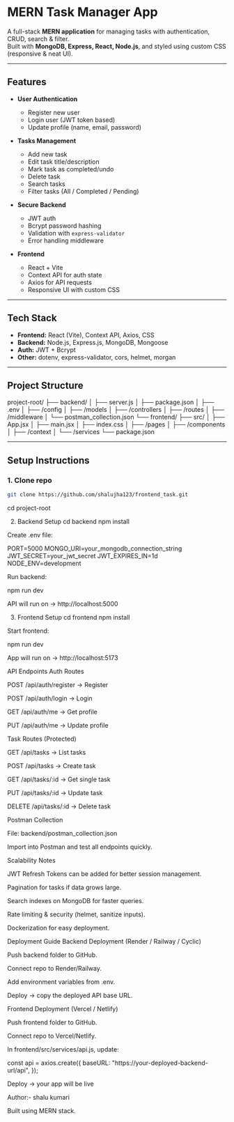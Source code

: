 # MERN Task Manager App

A full-stack **MERN application** for managing tasks with authentication, CRUD, search & filter.  
Built with **MongoDB, Express, React, Node.js**, and styled using custom CSS (responsive & neat UI).  

---

## Features

- **User Authentication**
  - Register new user
  - Login user (JWT token based)
  - Update profile (name, email, password)

- **Tasks Management**
  - Add new task
  - Edit task title/description
  - Mark task as completed/undo
  - Delete task
  - Search tasks
  - Filter tasks (All / Completed / Pending)

- **Secure Backend**
  - JWT auth
  - Bcrypt password hashing
  - Validation with `express-validator`
  - Error handling middleware

- **Frontend**
  - React + Vite
  - Context API for auth state
  - Axios for API requests
  - Responsive UI with custom CSS

---

## Tech Stack

- **Frontend:** React (Vite), Context API, Axios, CSS
- **Backend:** Node.js, Express.js, MongoDB, Mongoose
- **Auth:** JWT + Bcrypt
- **Other:** dotenv, express-validator, cors, helmet, morgan

---

## Project Structure

project-root/
├── backend/
│ ├── server.js
│ ├── package.json
│ ├── .env
│ ├── /config
│ ├── /models
│ ├── /controllers
│ ├── /routes
│ ├── /middleware
│ └── postman_collection.json
└── frontend/
├── src/
│ ├── App.jsx
│ ├── main.jsx
│ ├── index.css
│ ├── /pages
│ ├── /components
│ ├── /context
│ └── /services
└── package.json


---

## Setup Instructions

### 1. Clone repo
```bash
git clone https://github.com/shalujha123/frontend_task.git
```


cd project-root

2. Backend Setup
cd backend
npm install


Create .env file:

PORT=5000
MONGO_URI=your_mongodb_connection_string
JWT_SECRET=your_jwt_secret
JWT_EXPIRES_IN=1d
NODE_ENV=development


Run backend:

npm run dev


API will run on → http://localhost:5000

3. Frontend Setup
cd frontend
npm install


Start frontend:

npm run dev


App will run on → http://localhost:5173

API Endpoints
Auth Routes

POST /api/auth/register → Register

POST /api/auth/login → Login

GET /api/auth/me → Get profile

PUT /api/auth/me → Update profile

Task Routes (Protected)

GET /api/tasks → List tasks

POST /api/tasks → Create task

GET /api/tasks/:id → Get single task

PUT /api/tasks/:id → Update task

DELETE /api/tasks/:id → Delete task

Postman Collection

File: backend/postman_collection.json

Import into Postman and test all endpoints quickly.

Scalability Notes

JWT Refresh Tokens can be added for better session management.

Pagination for tasks if data grows large.

Search indexes on MongoDB for faster queries.

Rate limiting & security (helmet, sanitize inputs).

Dockerization for easy deployment.

Deployment Guide
Backend Deployment (Render / Railway / Cyclic)

Push backend folder to GitHub.

Connect repo to Render/Railway.

Add environment variables from .env.

Deploy → copy the deployed API base URL.

Frontend Deployment (Vercel / Netlify)

Push frontend folder to GitHub.

Connect repo to Vercel/Netlify.

In frontend/src/services/api.js, update:

const api = axios.create({
  baseURL: "https://your-deployed-backend-url/api",
});


Deploy → your app will be live 

Author:- shalu kumari

Built using MERN stack.

